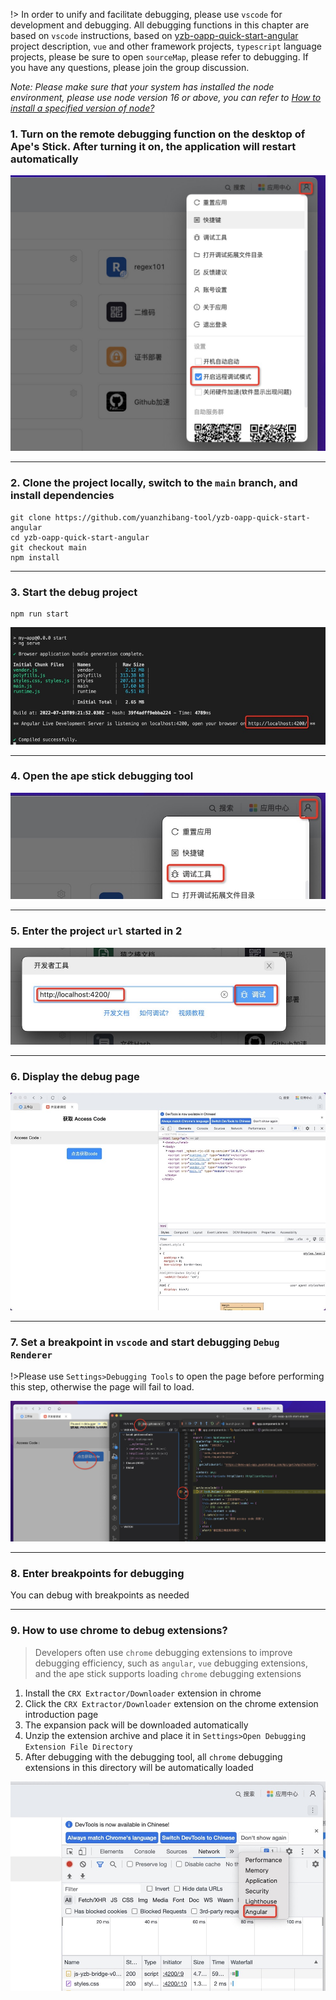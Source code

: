 !> In order to unify and facilitate debugging, please use `vscode` for development and debugging. All debugging functions in this chapter are based on `vscode` instructions, based on <a href="https://github.com/yuanzhibang-tool/yzb- oapp-quick-start-angular" target="_blank">yzb-oapp-quick-start-angular</a> project description, `vue` and other framework projects, `typescript` language projects, please be sure to open `sourceMap`, please refer to debugging. If you have any questions, please join the group discussion.

_Note: Please make sure that your system has installed the node environment, please use node version 16 or above, you can refer to [How to install a specified version of node?](/#/question/how-to-install-node-version-specified ':ignore')_

### 1. Turn on the remote debugging function on the desktop of Ape's Stick. After turning it on, the application will restart automatically

![Enable the remote debugging function of Ape's Stick on the desktop](../images/20220718173345.jpg ':size=500')

---

### 2. Clone the project locally, switch to the `main` branch, and install dependencies

```shell
git clone https://github.com/yuanzhibang-tool/yzb-oapp-quick-start-angular
cd yzb-oapp-quick-start-angular
git checkout main
npm install
```

---

### 3. Start the debug project

```shell
npm run start
```

![Start debug project](../images/1658136140277.jpg ':size=700')

---

### 4. Open the ape stick debugging tool

![Open the ape stick debugging tool](../images/1658135684767.jpg ':size=700')

---

### 5. Enter the project `url` started in 2

![input url](../images/1658136323277.jpg ':size=700')

---

### 6. Display the debug page

![Show debug page](../images/1658136583251.jpg ':size=700')

---

### 7. Set a breakpoint in `vscode` and start debugging `Debug Renderer`

!>Please use `Settings>Debugging Tools` to open the page before performing this step, otherwise the page will fail to load.

![Breakpoint](../images/20220718175515.jpg ':size=700')

---

### 8. Enter breakpoints for debugging

You can debug with breakpoints as needed

---

### 9. How to use chrome to debug extensions?

> Developers often use `chrome` debugging extensions to improve debugging efficiency, such as `angular`, `vue` debugging extensions, and the ape stick supports loading `chrome` debugging extensions

1. Install the `CRX Extractor/Downloader` extension in chrome
2. Click the `CRX Extractor/Downloader` extension on the chrome extension introduction page
3. The expansion pack will be downloaded automatically
4. Unzip the extension archive and place it in `Settings>Open Debugging Extension File Directory`
5. After debugging with the debugging tool, all `chrome` debugging extensions in this directory will be automatically loaded

![Debug extension](../images/1658139335141.jpg ':size=700')
